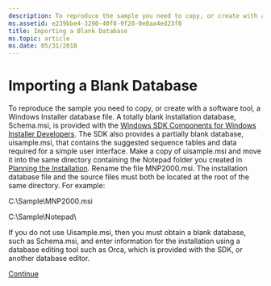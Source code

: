 ```yaml
---
description: To reproduce the sample you need to copy, or create with a software tool, a Windows Installer database file.
ms.assetid: e239bbe4-3290-40f0-9f28-0e8aa4ed23f8
title: Importing a Blank Database
ms.topic: article
ms.date: 05/31/2018
---
```


# Importing a Blank Database

To reproduce the sample you need to copy, or create with a software tool, a Windows Installer database file. A totally blank installation database, Schema.msi, is provided with the [Windows SDK Components for Windows Installer Developers](platform-sdk-components-for-windows-installer-developers.md). The SDK also provides a partially blank database, uisample.msi, that contains the suggested sequence tables and data required for a simple user interface. Make a copy of uisample.msi and move it into the same directory containing the Notepad folder you created in [Planning the Installation](planning-the-installation.md). Rename the file MNP2000.msi. The installation database file and the source files must both be located at the root of the same directory. For example:

C:\\Sample\\MNP2000.msi

C:\\Sample\\Notepad\\

If you do not use Uisample.msi, then you must obtain a blank database, such as Schema.msi, and enter information for the installation using a database editing tool such as Orca, which is provided with the SDK, or another database editor.

[Continue](specifying-directory-structure.md)

 

 



